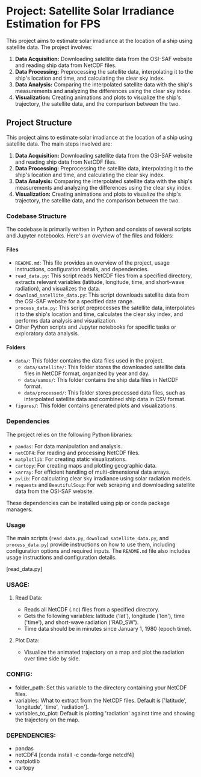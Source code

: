 # Project: Satellite Solar Irradiance Estimation for FPS

This project aims to estimate solar irradiance at the location of a ship using satellite data. The project involves:

1. **Data Acquisition:** Downloading satellite data from the OSI-SAF website and reading ship data from NetCDF files.
2. **Data Processing:** Preprocessing the satellite data, interpolating it to the ship's location and time, and calculating the clear sky index.
3. **Data Analysis:** Comparing the interpolated satellite data with the ship's measurements and analyzing the differences using the clear sky index.
4. **Visualization:** Creating animations and plots to visualize the ship's trajectory, the satellite data, and the comparison between the two.

## Project Structure

This project aims to estimate solar irradiance at the location of a ship using satellite data. The main steps involved are:

1. **Data Acquisition:** Downloading satellite data from the OSI-SAF website and reading ship data from NetCDF files.
2. **Data Processing:** Preprocessing the satellite data, interpolating it to the ship's location and time, and calculating the clear sky index.
3. **Data Analysis:** Comparing the interpolated satellite data with the ship's measurements and analyzing the differences using the clear sky index.
4. **Visualization:** Creating animations and plots to visualize the ship's trajectory, the satellite data, and the comparison between the two.

### Codebase Structure

The codebase is primarily written in Python and consists of several scripts and Jupyter notebooks. Here's an overview of the files and folders:

#### Files

- `README.md`: This file provides an overview of the project, usage instructions, configuration details, and dependencies.
- `read_data.py`: This script reads NetCDF files from a specified directory, extracts relevant variables (latitude, longitude, time, and short-wave radiation), and visualizes the data.
- `download_satellite_data.py`: This script downloads satellite data from the OSI-SAF website for a specified date range.
- `process_data.py`: This script preprocesses the satellite data, interpolates it to the ship's location and time, calculates the clear sky index, and performs data analysis and visualization.
- Other Python scripts and Jupyter notebooks for specific tasks or exploratory data analysis.

#### Folders

- `data/`: This folder contains the data files used in the project.
  - `data/satellite/`: This folder stores the downloaded satellite data files in NetCDF format, organized by year and day.
  - `data/samos/`: This folder contains the ship data files in NetCDF format.
  - `data/processed/`: This folder stores processed data files, such as interpolated satellite data and combined ship data in CSV format.
- `figures/`: This folder contains generated plots and visualizations.

### Dependencies

The project relies on the following Python libraries:

- `pandas`: For data manipulation and analysis.
- `netCDF4`: For reading and processing NetCDF files.
- `matplotlib`: For creating static visualizations.
- `cartopy`: For creating maps and plotting geographic data.
- `xarray`: For efficient handling of multi-dimensional data arrays.
- `pvlib`: For calculating clear sky irradiance using solar radiation models.
- `requests` and `BeautifulSoup`: For web scraping and downloading satellite data from the OSI-SAF website.

These dependencies can be installed using pip or conda package managers.

### Usage

The main scripts (`read_data.py`, `download_satellite_data.py`, and `process_data.py`) provide instructions on how to use them, including configuration options and required inputs. The `README.md` file also includes usage instructions and configuration details.

[read_data.py]

### USAGE: ###

1. Read Data:
   - Reads all NetCDF (.nc) files from a specified directory.
   - Gets the following variables: latitude ('lat'), longitude ('lon'), time ('time'), and short-wave radiation ('RAD_SW').
   - Time data should be in minutes since January 1, 1980 (epoch time).

2. Plot Data:
   - Visualize the animated trajectory on a map and plot the radiation over time side by side.
   
### CONFIG: ###

- folder_path: Set this variable to the directory containing your NetCDF files.
- variables: What to extract from the NetCDF files. Default is ['latitude', 'longitude', 'time', 'radiation'].
- variables_to_plot: Default is plotting 'radiation' against time and showing the trajectory on the map.

### DEPENDENCIES: ###

- pandas
- netCDF4 [conda install -c conda-forge netcdf4]
- matplotlib
- cartopy
